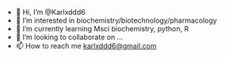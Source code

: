 - 👋 Hi, I’m @Karlxddd6
- 👀 I’m interested in biochemistry/biotechnology/pharmacology
- 🌱 I’m currently learning Msci biochemistry, python, R
- 💞️ I’m looking to collaborate on ...
- 📫 How to reach me karlxddd6@gmail.com

<!---
Karlxddd6/Karlxddd6 is a ✨ special ✨ repository because its `README.md` (this file) appears on your GitHub profile.
You can click the Preview link to take a look at your changes.
--->

